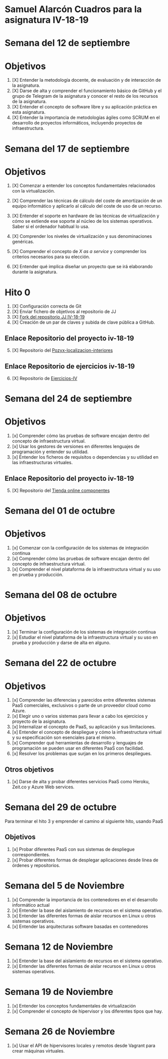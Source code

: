 # Samuel Alarcón Cuadros para la asignatura IV-18-19

# Semana del 12 de septiembre

# Objetivos 

1. [X] Entender la metodología docente, de evaluación y de interacción de la asignatura.
2. [X] Darse de alta y comprender el funcionamiento básico de GitHub y el
   grupo de Telegram de la asignatura y conocer el resto de los recursos de la asignatura.
3. [X] Entender el concepto de software libre y su aplicación práctica en esta asignatura.
4. [X] Entender la importancia de metodologías ágiles como SCRUM en el desarrollo de proyectos informáticos, incluyendo proyectos de
 infraestructura.

# Semana del 17 de septiembre

# Objetivos 

1. [X] Comenzar a entender los conceptos fundamentales relacionados con la virtualización.
2. [X] Comprender las técnicas de cálculo del coste de amortización de un equipo informático y aplicarlo al cálculo del coste de uso de un recurso.

3. [X] Entender el soporte en hardware de las técnicas de virtualización y cómo se extiende ese soporte al núcleo de los sistemas operativos. Saber si el ordenador habitual lo usa.
4. [X] Comprender los niveles de virtualización y sus denominaciones genéricas.
5. [X] Comprender el concepto de *X as a service* y comprender los
   criterios necesarios para su elección.
6. [X] Entender qué implica diseñar un proyecto que se irá elaborando durante la asignatura.

# Hito 0
1. [X] Configuración correcta de Git
2. [X] Enviar fichero de objetivos al repositorio de JJ 
3. [X] [Fork del repositorio JJ IV-18-19](https://github.com/kaizensamuel/IV-18-19)
4. [X] Creación de un par de claves y subida de clave pública a GitHub.

## Enlace Repositorio del proyecto iv-18-19
5. [X] Repositorio del [Pozyx-localizacion-interiores](https://github.com/kaizensamuel/Pozyx-localizacion-interiores)
 

## Enlace Repositorio de ejercicios  iv-18-19
6. [X] Repositorio de  [Ejercicios-IV](https://github.com/kaizensamuel/Ejercicios-IV)


# Semana del 24 de septiembre

# Objetivos
1. [x] Comprender cómo las pruebas de software encajan dentro del concepto de infraestructura virtual.
2. [x] Usar los gestores de versiones en diferentes lenguajes de programación y entender su utilidad.
3. [x] Entender los ficheros de requisitos o dependencias y su utilidad en las infraestructuras virtuales.



## Enlace Repositorio del proyecto iv-18-19
5. [X] Repositorio del [Tienda online componentes](https://github.com/kaizensamuel/proyecto-IV-18-19)




# Semana del 01 de octubre

# Objetivos

1. [x] Comenzar con la configuración de los sistemas de integración continua
2. [x] Comprender cómo las pruebas de software encajan dentro del concepto de infraestructura virtual.
3. [x] Comprender el nivel plataforma de la infraestructura virtual y su uso en prueba y producción.


# Semana del 08 de octubre

# Objetivos

1. [x] Terminar la configuración de los sistemas de integración continua
2. [x] Estudiar el nivel plataforma de la infraestructura virtual y su uso en prueba y producción y darse de alta en alguno.


# Semana del 22 de octubre
# Objetivos

1. [x] Comprender las diferencias y parecidos entre diferentes sistemas PaaS comerciales, exclusivos o parte de un proveedor cloud como Azure.
2. [x]  Elegir uno o varios sistemas para llevar a cabo los ejercicios y proyecto de la asignatura.
3. [x]  Internalizar el concepto de PaaS, su aplicación y sus limitaciones.
3. [x]  Entender el concepto de despliegue y cómo la infraestructura
   virtual y su especificación son esenciales para el mismo.
4. [x]  Comprender qué herramientas de desarrollo y lenguajes de programación 
  se pueden usar en diferentes PaaS con facilidad.
3. [x]  Resolver los problemas que surjan en los primeros despliegues.


## Otros objetivos

1. [x] Darse de alta y probar diferentes servicios PaaS como Heroku, Zeit.co y Azure Web services.

# Semana del 29 de octubre

Para terminar el hito 3 y emprender el camino al siguiente hito,
usando PaaS

## Objetivos 

1. [x] Probar diferentes PaaS con sus sistemas de despliegue correspondientes.
2. [x] Probar diferentes formas de desplegar aplicaciones desde línea de órdenes y repositorios.


# Semana del 5 de Noviembre

1. [x] Comprender la importancia de los contenedores en el el desarrollo
   informático actual
2. [x] Entender la base del aislamiento de recursos en el sistema operativo.
3. [x] Entender las diferentes formas de aislar recursos en Linux u otros sistemas operativos.
4. [x] Entender las arquitecturas software basadas en contenedores


# Semana 12 de Noviembre

1. [x] Entender la base del aislamiento de recursos en el sistema operativo.
2. [x] Entender las diferentes formas de aislar recursos en Linux u otros sistemas operativos.

# Semana 19 de Noviembre

1. [x] Entender los conceptos fundamentales de virtualización
2. [x] Comprender el concepto de hipervisor y los diferentes tipos que hay.

# Semana 26 de Noviembre
1. [x] Usar el API de hipervisores locales y remotos desde Vagrant para crear máquinas virtuales.